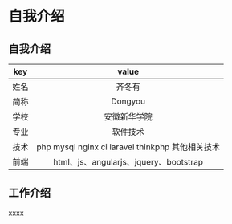 # 自我介绍 



## 自我介绍
 

|      key  		| value            |
| ------------- 	|:-------------:   |
| 姓名      		| 齐冬有 		       |
| 简称      		| Dongyou         |
| 学校 				| 安徽新华学院   |
| 专业 				| 软件技术      |
| 技术 				| php mysql nginx ci laravel thinkphp 其他相关技术      |
| 前端 				| html、js、angularjs、jquery、bootstrap       |


## 工作介绍

xxxx


	


